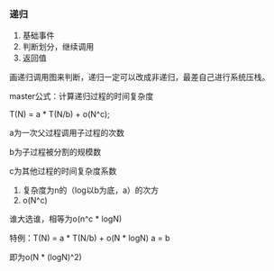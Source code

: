### 递归

1. 基础事件
2. 判断划分，继续调用
3. 返回值

画递归调用图来判断，递归一定可以改成非递归，最差自己进行系统压栈。

master公式：计算递归过程的时间复杂度

T(N) = a * T(N/b) + o(N^c);

a为一次父过程调用子过程的次数

b为子过程被分割的规模数

c为其他过程的时间复杂度系数

1. 复杂度为n的（log以b为底，a）的次方
2. o(N^c)

谁大选谁，相等为o(n^c * logN)



特例：T(N) = a * T(N/b) + o(N * logN)   a = b 

即为o(N * (logN)^2)